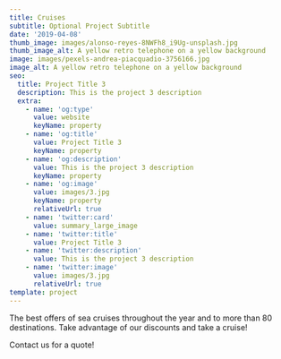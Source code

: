 ```yaml
---
title: Cruises
subtitle: Optional Project Subtitle
date: '2019-04-08'
thumb_image: images/alonso-reyes-8NWFh8_i9Ug-unsplash.jpg
thumb_image_alt: A yellow retro telephone on a yellow background
image: images/pexels-andrea-piacquadio-3756166.jpg
image_alt: A yellow retro telephone on a yellow background
seo:
  title: Project Title 3
  description: This is the project 3 description
  extra:
    - name: 'og:type'
      value: website
      keyName: property
    - name: 'og:title'
      value: Project Title 3
      keyName: property
    - name: 'og:description'
      value: This is the project 3 description
      keyName: property
    - name: 'og:image'
      value: images/3.jpg
      keyName: property
      relativeUrl: true
    - name: 'twitter:card'
      value: summary_large_image
    - name: 'twitter:title'
      value: Project Title 3
    - name: 'twitter:description'
      value: This is the project 3 description
    - name: 'twitter:image'
      value: images/3.jpg
      relativeUrl: true
template: project
---
```

The best offers of sea cruises throughout the year and to more than 80 destinations. Take advantage of our discounts and take a cruise!

Contact us for a quote!
